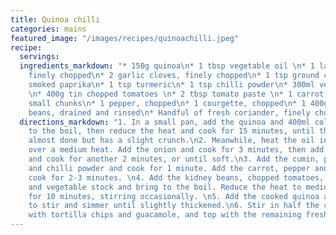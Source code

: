 ```yaml
---
title: Quinoa chilli
categories: mains
featured_image: "/images/recipes/quinoachilli.jpeg"
recipe:
  servings: 
  ingredients_markdown: "* 150g quinoa\n* 1 tbsp vegetable oil \n* 1 large onion,
    finely chopped\n* 2 garlic cloves, finely chopped\n* 1 tsp ground cumin\n* 1 tbsp
    smoked paprika\n* 1 tsp turmeric\n* 1 tsp chilli powder\n* 300ml vegetable stock
    \n* 400g tin chopped tomatoes \n* 2 tbsp tomato paste \n* 1 carrot, chopped into
    small chunks\n* 1 pepper, chopped\n* 1 courgette, chopped\n* 1 400g can kidney
    beans, drained and rinsed\n* Handful of fresh coriander, finely chopped"
  directions_markdown: "1. In a small pan, add the quinoa and 400ml cold water. Bring
    to the boil, then reduce the heat and cook for 15 minutes, until the quinoa is
    almost done but has a slight crunch.\n2. Meanwhile, heat the oil in a large pan
    over a medium heat. Add the onion and cook for 3 minutes, then add the garlic
    and cook for another 2 minutes, or until soft.\n3. Add the cumin, paprika, turmeric
    and chilli powder and cook for 1 minute. Add the carrot, pepper and cougette and
    cook for 2-3 minutes. \n4. Add the kidney beans, chopped tomatoes, tomato paste
    and vegetable stock and bring to the boil. Reduce the heat to medium-low and simmer
    for 10 minutes, stirring occasionally. \n5. Add the cooked quinoa and continue
    to stir and simmer until slightly thickened.\n6. Stir in half the coriander. Serve
    with tortilla chips and guacamole, and top with the remaining fresh coriander."
---
```

